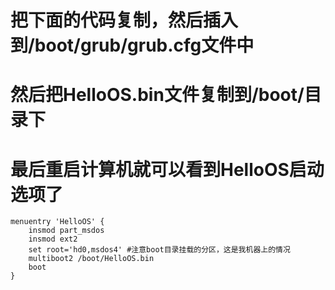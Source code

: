# 把下面的代码复制，然后插入到/boot/grub/grub.cfg文件中 
# 然后把HelloOS.bin文件复制到/boot/目录下
# 最后重启计算机就可以看到HelloOS启动选项了

```
menuentry 'HelloOS' {
    insmod part_msdos
    insmod ext2
    set root='hd0,msdos4' #注意boot目录挂载的分区，这是我机器上的情况
    multiboot2 /boot/HelloOS.bin
    boot
}
```